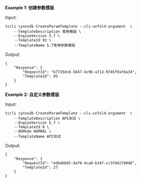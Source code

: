 **Example 1: 创建参数模版**



Input: 

```
tccli cynosdb CreateParamTemplate --cli-unfold-argument  \
    --TemplateDescription 常用模版 \
    --EngineVersion 5.7 \
    --TemplateId 93 \
    --TemplateName 5.7常用参数模版
```

Output: 
```
{
    "Response": {
        "RequestId": "b7735dc6-5847-4c9b-a713-9745f9afda34",
        "TemplateId": 95
    }
}
```

**Example 2: 自定义参数模版**



Input: 

```
tccli cynosdb CreateParamTemplate --cli-unfold-argument  \
    --TemplateDescription API测试 \
    --EngineVersion 5.7 \
    --TemplateId 0 \
    --DbMode NORMAL \
    --TemplateName API测试
```

Output: 
```
{
    "Response": {
        "RequestId": "edbd6b65-daf0-4ca8-b34f-cc3fd42790d8",
        "TemplateId": 27
    }
}
```

